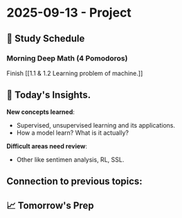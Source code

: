 # 2025-09-13 - Project 

## 📖 Study Schedule

### Morning Deep Math (4 Pomodoros)

Finish [[1.1 & 1.2 Learning problem of machine.]]

## 🤔 Today's Insights.

**New concepts learned**:
- Supervised, unsupervised learning and its applications.
- How a model learn? What is it actually?

**Difficult areas need review**:
- Other like sentimen analysis, RL, SSL.

**Connection to previous topics**:
- 

## 📈 Tomorrow's Prep

